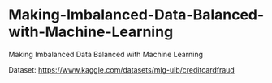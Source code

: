 # Making-Imbalanced-Data-Balanced-with-Machine-Learning
Making Imbalanced Data Balanced with Machine Learning

Dataset: https://www.kaggle.com/datasets/mlg-ulb/creditcardfraud
